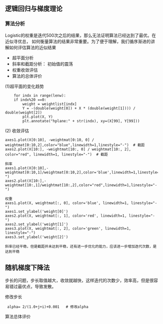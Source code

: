 ## 逻辑回归与梯度理论
### 算法分析
Logistic的权重是迭代500次之后的结果，那么无法证明算法已经达到了最优。在近似寻优总，
如何衡量算法的结果非常重要。为了便于理解，我们循序渐进的讲解如何评估算法的近似结果

*   超平面分析
*   斜率和截距分析： 初始值的震荡
*   权重收敛评估
*   算法的总体评价

(1)超平面的变化趋势

        for indx in range(lenw):
        if indx%20 ==0:
            weight = weightlist[indx]
            Y = -(double(weight[0]) + X * (double(weight[1]))) / double(weight[2])
            plt.plot(X, Y)
            plt.annotate("hplane:" + str(indx), xy=(X[99], Y[99]))

(2) 收敛评估

    axes1.plot(X[0:10], -weightmat[0:10, 0] / weightmat[0:10,2],color="blue",linewidth=1,linestyle="-")  # 截距
    axes2.plot(X[10:], -weightmat[10:, 0] / weightmat[10:, 2], color="red", linewidth=1, linestyle="-")  # 截距
    
    斜率
    axes1.plot(X[0:10],-weightmat[0:10,1]/weightmat[0:10,2],color='blue',linewidth=1,linestyle="-")
    axes2.plot(X[10:],-weightmat[10:,1]/weightmat[10:,2],color="red",linewidth=1,linestyle="-")
    
    权重
    axes1.plot(X, weightmat[:, 0], color='blue', linewidth=1, linestyle="-")
    axes1.set_ylabel('weight[0]')
    axes2.plot(X, weightmat[:, 1], color='red', linewidth=1, linestyle="-")
    axes2.set_ylabel('weight[1]')
    axes3.plot(X, weightmat[:, 2], color='green', linewidth=1, linestyle="-")
    axes3.set_ylabel('weight[2]')
    
    斜率已经平稳，但是截距并未达到平稳，还有进一步优化的能力，应该进一步增加迭代次数，是达到平稳
    

## 随机梯度下降法
步长的问题，步长取值越大，收敛就越快，这样迭代的次数少，效率高，但是很容易错过最优点，导致发散。

修改步长

     alpha= 2/(1.0+j+i)+0.001   # 修改alpha
     
算法总体评价

